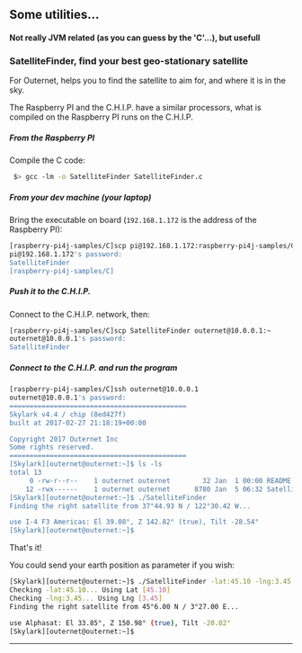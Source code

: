 ## Some utilities...
#### Not really JVM related (as you can guess by the 'C'...), but usefull

### SatelliteFinder, find your best geo-stationary satellite
For Outernet, helps you to find the satellite to aim for, and where it is in the sky.

The Raspberry PI and the C.H.I.P. have a similar processors, what is compiled on the Raspberry PI runs on the C.H.I.P.

##### From the Raspberry PI
Compile the C code:
```bash
 $> gcc -lm -o SatelliteFinder SatelliteFinder.c
```

##### From your dev machine (your laptop)
Bring the executable on board (`192.168.1.172` is the address of the Raspberry PI):
```bash
[raspberry-pi4j-samples/C]scp pi@192.168.1.172:raspberry-pi4j-samples/C/SatelliteFinder .
pi@192.168.1.172's password:
SatelliteFinder                                                                                                 100% 8780     8.6KB/s   00:00
[raspberry-pi4j-samples/C]
```
##### Push it to the C.H.I.P.
Connect to the C.H.I.P. network, then:

```bash
[raspberry-pi4j-samples/C]scp SatelliteFinder outernet@10.0.0.1:~
outernet@10.0.0.1's password:
SatelliteFinder                                                                                                 100% 8780     8.6KB/s   00:00
```

##### Connect to the C.H.I.P. and run the program
```bash
[raspberry-pi4j-samples/C]ssh outernet@10.0.0.1
outernet@10.0.0.1's password:
============================================
Skylark v4.4 / chip (8ed427f)
built at 2017-02-27 21:18:19+00:00

Copyright 2017 Outernet Inc
Some rights reserved.
============================================
[Skylark][outernet@outernet:~]$ ls -ls
total 13
     0 -rw-r--r--    1 outernet outernet        32 Jan  1 00:00 README
    12 -rwx------    1 outernet outernet      8780 Jan  5 06:32 SatelliteFinder
[Skylark][outernet@outernet:~]$ ./SatelliteFinder
Finding the right satellite from 37°44.93 N / 122°30.42 W...

use I-4 F3 Americas: El 39.08°, Z 142.82° (true), Tilt -28.54°
[Skylark][outernet@outernet:~]$
```

That's it!

You could send your earth position as parameter if you wish:
```bash
[Skylark][outernet@outernet:~]$ ./SatelliteFinder -lat:45.10 -lng:3.45
Checking -lat:45.10... Using Lat [45.10]
Checking -lng:3.45... Using Lng [3.45]
Finding the right satellite from 45°6.00 N / 3°27.00 E...

use Alphasat: El 33.85°, Z 150.98° (true), Tilt -20.02°
[Skylark][outernet@outernet:~]$
```

----------
